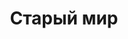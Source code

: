 ---
title: "Старый мир"
info: "Наш основной мир"
address: "mc.klukva.xyz"
icon: "old-world.png"
backgroud_code: "dirt"
sort_order: 1
---